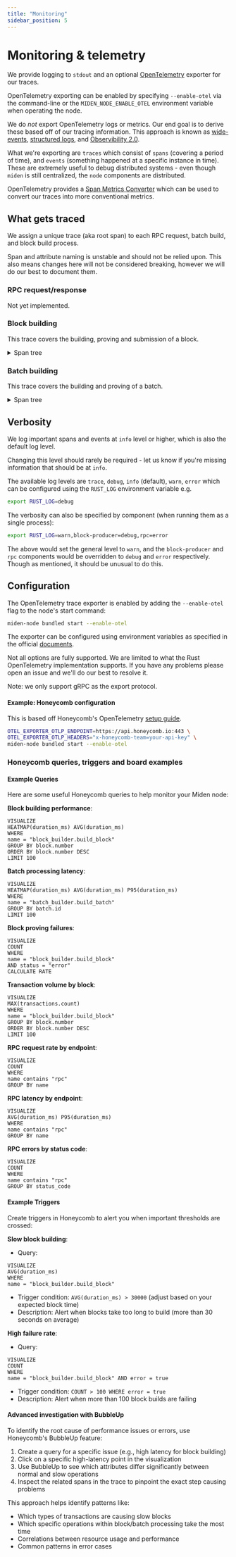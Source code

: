 ```yaml
---
title: "Monitoring"
sidebar_position: 5
---
```


# Monitoring & telemetry

We provide logging to `stdout` and an optional [OpenTelemetry](https://opentelemetry.io/) exporter for our traces.

OpenTelemetry exporting can be enabled by specifying `--enable-otel` via the command-line or the
`MIDEN_NODE_ENABLE_OTEL` environment variable when operating the node.

We do _not_ export OpenTelemetry logs or metrics. Our end goal is to derive these based off of our tracing information.
This approach is known as [wide-events](https://isburmistrov.substack.com/p/all-you-need-is-wide-events-not-metrics),
[structured logs](https://newrelic.com/blog/how-to-relic/structured-logging), and
[Observibility 2.0](https://www.honeycomb.io/blog/time-to-version-observability-signs-point-to-yes).

What we're exporting are `traces` which consist of `spans` (covering a period of time), and `events` (something happened
at a specific instance in time). These are extremely useful to debug distributed systems - even though `miden` is still
centralized, the `node` components are distributed.

OpenTelemetry provides a
[Span Metrics Converter](https://github.com/open-telemetry/opentelemetry-collector-contrib/tree/main/connector/spanmetricsconnector)
which can be used to convert our traces into more conventional metrics.

## What gets traced

We assign a unique trace (aka root span) to each RPC request, batch build, and block build process.

<div class="warning">

Span and attribute naming is unstable and should not be relied upon. This also means changes here will not be considered
breaking, however we will do our best to document them.

</div>

### RPC request/response

Not yet implemented.

### Block building

This trace covers the building, proving and submission of a block.

<details>
  <summary>Span tree</summary>

```sh
block_builder.build_block
┝━ block_builder.select_block
│  ┝━ mempool.lock
│  ┕━ mempool.select_block
┝━ block_builder.get_block_inputs
│  ┝━ block_builder.summarize_batches
│  ┕━ store.client.get_block_inputs
│     ┕━ store.rpc/GetBlockInputs
│        ┕━ store.server.get_block_inputs
│           ┝━ validate_nullifiers
│           ┝━ read_account_ids
│           ┝━ validate_notes
│           ┝━ select_block_header_by_block_num
│           ┝━ select_note_inclusion_proofs
│           ┕━ select_block_headers
┝━ block_builder.prove_block
│  ┝━ execute_program
│  ┕━ block_builder.simulate_proving
┝━ block_builder.inject_failure
┕━ block_builder.commit_block
   ┝━ store.client.apply_block
   │ ┕━ store.rpc/ApplyBlock
   │    ┕━ store.server.apply_block
   │       ┕━ apply_block
   │          ┝━ select_block_header_by_block_num
   │          ┕━ update_in_memory_structs
   ┝━ mempool.lock
   ┕━ mempool.commit_block
      ┕━ mempool.revert_expired_transactions
         ┕━ mempool.revert_transactions
```

</details>

### Batch building

This trace covers the building and proving of a batch.

<details>
  <summary>Span tree</summary>

```sh
batch_builder.build_batch
┝━ batch_builder.wait_for_available_worker
┝━ batch_builder.select_batch
│  ┝━ mempool.lock
│  ┕━ mempool.select_batch
┝━ batch_builder.get_batch_inputs
│  ┕━ store.client.get_batch_inputs
┝━ batch_builder.propose_batch
┝━ batch_builder.prove_batch
┝━ batch_builder.inject_failure
┕━ batch_builder.commit_batch
   ┝━ mempool.lock
   ┕━ mempool.commit_batch
```

</details>

## Verbosity

We log important spans and events at `info` level or higher, which is also the default log level.

Changing this level should rarely be required - let us know if you're missing information that should be at `info`.

The available log levels are `trace`, `debug`, `info` (default), `warn`, `error` which can be configured using the
`RUST_LOG` environment variable e.g.

```sh
export RUST_LOG=debug
```

The verbosity can also be specified by component (when running them as a single process):

```sh
export RUST_LOG=warn,block-producer=debug,rpc=error
```

The above would set the general level to `warn`, and the `block-producer` and `rpc` components would be overridden to
`debug` and `error` respectively. Though as mentioned, it should be unusual to do this.

## Configuration

The OpenTelemetry trace exporter is enabled by adding the `--enable-otel` flag to the node's start command:

```sh
miden-node bundled start --enable-otel
```

The exporter can be configured using environment variables as specified in the official
[documents](httpthes://opentelemetry.io/docs/specs/otel/protocol/exporter/).

<div class="warning">
Not all options are fully supported. We are limited to what the Rust OpenTelemetry implementation supports. If you have any problems please open an issue and we'll do our best to resolve it.

Note: we only support gRPC as the export protocol.

</div>

#### Example: Honeycomb configuration

This is based off Honeycomb's OpenTelemetry
[setup guide](https://docs.honeycomb.io/send-data/opentelemetry/#using-the-honeycomb-opentelemetry-endpoint).

```sh
OTEL_EXPORTER_OTLP_ENDPOINT=https://api.honeycomb.io:443 \
OTEL_EXPORTER_OTLP_HEADERS="x-honeycomb-team=your-api-key" \
miden-node bundled start --enable-otel
```

### Honeycomb queries, triggers and board examples

#### Example Queries

Here are some useful Honeycomb queries to help monitor your Miden node:

**Block building performance**:

```honeycomb
VISUALIZE
HEATMAP(duration_ms) AVG(duration_ms)
WHERE
name = "block_builder.build_block"
GROUP BY block.number
ORDER BY block.number DESC
LIMIT 100
```

**Batch processing latency**:

```honeycomb
VISUALIZE
HEATMAP(duration_ms) AVG(duration_ms) P95(duration_ms)
WHERE
name = "batch_builder.build_batch"
GROUP BY batch.id
LIMIT 100
```

**Block proving failures**:

```honeycomb
VISUALIZE
COUNT
WHERE
name = "block_builder.build_block"
AND status = "error"
CALCULATE RATE
```

**Transaction volume by block**:

```honeycomb
VISUALIZE
MAX(transactions.count)
WHERE
name = "block_builder.build_block"
GROUP BY block.number
ORDER BY block.number DESC
LIMIT 100
```

**RPC request rate by endpoint**:

```honeycomb
VISUALIZE
COUNT
WHERE
name contains "rpc"
GROUP BY name
```

**RPC latency by endpoint**:

```honeycomb
VISUALIZE
AVG(duration_ms) P95(duration_ms)
WHERE
name contains "rpc"
GROUP BY name
```

**RPC errors by status code**:

```honeycomb
VISUALIZE
COUNT
WHERE
name contains "rpc"
GROUP BY status_code
```

#### Example Triggers

Create triggers in Honeycomb to alert you when important thresholds are crossed:

**Slow block building**:

- Query:

```honeycomb
VISUALIZE
AVG(duration_ms)
WHERE
name = "block_builder.build_block"
```

- Trigger condition: `AVG(duration_ms) > 30000` (adjust based on your expected block time)
- Description: Alert when blocks take too long to build (more than 30 seconds on average)

**High failure rate**:

- Query:

```honeycomb
VISUALIZE
COUNT
WHERE
name = "block_builder.build_block" AND error = true
```

- Trigger condition: `COUNT > 100 WHERE error = true`
- Description: Alert when more than 100 block builds are failing

#### Advanced investigation with BubbleUp

To identify the root cause of performance issues or errors, use Honeycomb's BubbleUp feature:

1. Create a query for a specific issue (e.g., high latency for block building)
2. Click on a specific high-latency point in the visualization
3. Use BubbleUp to see which attributes differ significantly between normal and slow operations
4. Inspect the related spans in the trace to pinpoint the exact step causing problems

This approach helps identify patterns like:

- Which types of transactions are causing slow blocks
- Which specific operations within block/batch processing take the most time
- Correlations between resource usage and performance
- Common patterns in error cases
